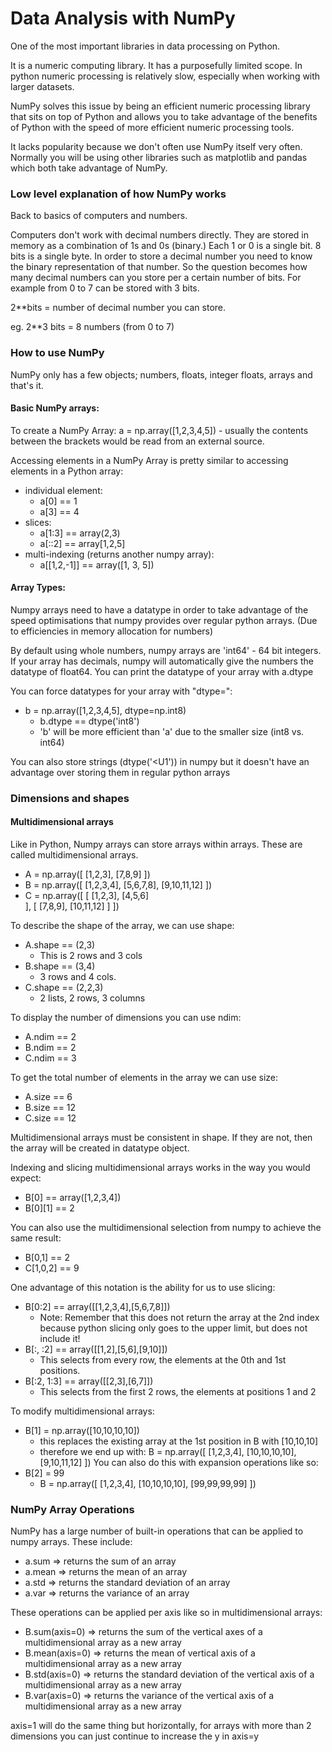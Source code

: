 # Data Analysis with NumPy

One of the most important libraries in data processing on Python.

It is a numeric computing library. It has a purposefully limited scope.
In python numeric processing is relatively slow, especially when working with larger datasets.

NumPy solves this issue by being an efficient numeric processing library that sits on top of Python and allows you to take advantage of the benefits of Python with the speed of more efficient numeric processing tools.

It lacks popularity because we don't often use NumPy itself very often. Normally you will be using other libraries such as matplotlib and pandas which both take advantage of NumPy.


### Low level explanation of how NumPy works

Back to basics of computers and numbers.

Computers don't work with decimal numbers directly. They are stored in memory as a combination of 1s and 0s (binary.)
Each 1 or 0 is a single bit.
8 bits is a single byte.
In order to store a decimal number you need to know the binary representation of that number.
So the question becomes how many decimal numbers can you store per a certain number of bits.
For example from 0 to 7 can be stored with 3 bits.

2**bits = number of decimal number you can store.

eg. 2**3 bits = 8 numbers (from 0 to 7)  

### How to use NumPy

NumPy only has a few objects; numbers, floats, integer floats, arrays and that's it.

#### Basic NumPy arrays:

To create a NumPy Array:
a = np.array([1,2,3,4,5]) - usually the contents between the brackets would be read from an external source.

Accessing elements in a NumPy Array is pretty similar to accessing elements in a Python array:
* individual element:
  * a[0] == 1
  * a[3] == 4
* slices:
  * a[1:3] == array(2,3)
  * a[::2] == array[1,2,5]
* multi-indexing (returns another numpy array):
  * a[[1,2,-1]] == array([1, 3, 5])

#### Array Types:
Numpy arrays need to have a datatype in order to take advantage of the speed optimisations that numpy provides over regular python arrays. (Due to efficiencies in memory allocation for numbers)

By default using whole numbers, numpy arrays are 'int64' - 64 bit integers.
If your array has decimals, numpy will automatically give the numbers the datatype of float64.
You can print the datatype of your array with a.dtype

You can force datatypes for your array with "dtype=":
* b = np.array([1,2,3,4,5], dtype=np.int8)
  * b.dtype == dtype('int8')
  * 'b' will be more efficient than 'a' due to the smaller size (int8 vs. int64)

You can also store strings (dtype('<U1')) in numpy but it doesn't have an advantage over storing them in regular python arrays

### Dimensions and shapes
#### Multidimensional arrays
Like in Python, Numpy arrays can store arrays within arrays. These are called multidimensional arrays.

* A = np.array([
    [1,2,3],
    [7,8,9]
  ])
* B = np.array([
    [1,2,3,4],
    [5,6,7,8],
    [9,10,11,12]
  ])
* C = np.array([
    [
      [1,2,3],
      [4,5,6]  
    ],
    [
      [7,8,9],
      [10,11,12]
    ]
  ])

To describe the shape of the array, we can use shape:
* A.shape == (2,3)
  * This is 2 rows and 3 cols
* B.shape == (3,4)
  * 3 rows and 4 cols.
* C.shape == (2,2,3)
  * 2 lists, 2 rows, 3 columns

To display the number of dimensions you can use ndim:
* A.ndim == 2
* B.ndim == 2
* C.ndim == 3

To get the total number of elements in the array we can use size:
* A.size == 6
* B.size == 12
* C.size == 12

Multidimensional arrays must be consistent in shape. If they are not, then the array will be created in datatype object.

Indexing and slicing multidimensional arrays works in the way you would expect:
* B[0] == array([1,2,3,4])
* B[0][1] == 2

You can also use the multidimensional selection from numpy to achieve the same result:
* B[0,1] == 2
* C[1,0,2] == 9

One advantage of this notation is the ability for us to use slicing:
* B[0:2] == array([[1,2,3,4],[5,6,7,8]])
  * Note: Remember that this does not return the array at the 2nd index because python slicing only goes to the upper limit, but does not include it!
* B[:, :2] == array([[1,2],[5,6],[9,10]])
  * This selects from every row, the elements at the 0th and 1st positions.
* B[:2, 1:3] == array([[2,3],[6,7]])
  * This selects from the first 2 rows, the elements at positions 1 and 2

To modify multidimensional arrays:
* B[1] = np.array([10,10,10,10])
  * this replaces the existing array at the 1st position in B with [10,10,10]
  * therefore we end up with: B = np.array([
      [1,2,3,4],
      [10,10,10,10],
      [9,10,11,12]
    ])
You can also do this with expansion operations like so:
* B[2] = 99
  * B = np.array([
      [1,2,3,4],
      [10,10,10,10],
      [99,99,99,99]
    ])

### NumPy Array Operations
NumPy has a large number of built-in operations that can be applied to numpy arrays.
These include:
* a.sum => returns the sum of an array
* a.mean => returns the mean of an array
* a.std => returns the standard deviation of an array
* a.var => returns the variance of an array

These operations can be applied per axis like so in multidimensional arrays:
* B.sum(axis=0) => returns the sum of the vertical axes of a multidimensional array as a new array
* B.mean(axis=0) => returns the mean of vertical axis of a multidimensional array as a new array
* B.std(axis=0) => returns the standard deviation of the vertical axis of a multidimensional array as a new array
* B.var(axis=0) => returns the variance of the vertical axis of a multidimensional array as a new array

axis=1 will do the same thing but horizontally, for arrays with more than 2 dimensions you can just continue to increase the y in axis=y
